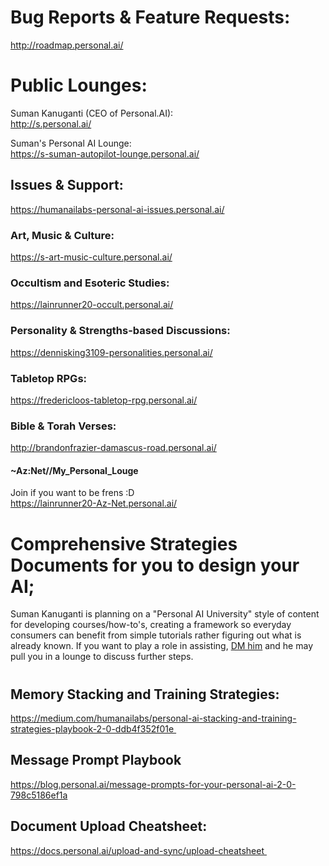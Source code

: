 # Bug Reports & Feature Requests:
http://roadmap.personal.ai/ 
  
# Public Lounges:  

Suman Kanuganti (CEO of Personal.AI):  
http://s.personal.ai/  

Suman's Personal AI Lounge:  
https://s-suman-autopilot-lounge.personal.ai/  

## Issues & Support:  
https://humanailabs-personal-ai-issues.personal.ai/  

### Art, Music & Culture:  
https://s-art-music-culture.personal.ai/  

### Occultism and Esoteric Studies:  
https://lainrunner20-occult.personal.ai/  

### Personality & Strengths-based Discussions:  
https://dennisking3109-personalities.personal.ai/ 

### Tabletop RPGs:  
https://fredericloos-tabletop-rpg.personal.ai/  

### Bible & Torah Verses:  
http://brandonfrazier-damascus-road.personal.ai/ 

#### ~Az:Net//My_Personal_Louge 
Join if you want to be frens :D  
https://lainrunner20-Az-Net.personal.ai/  

# Comprehensive Strategies Documents for you to design your AI;  
Suman Kanuganti is planning on a "Personal AI University" style of content for developing courses/how-to's, creating a framework so everyday consumers can benefit from simple tutorials rather figuring out what is already known. 
If you want to play a role in assisting, [DM him](http://s.personal.ai/) and he may pull you in a lounge to discuss further steps.  
# 
## Memory Stacking and Training Strategies:  
https://medium.com/humanailabs/personal-ai-stacking-and-training-strategies-playbook-2-0-ddb4f352f01e  

## Message Prompt Playbook
https://blog.personal.ai/message-prompts-for-your-personal-ai-2-0-798c5186ef1a

## Document Upload Cheatsheet:  
https://docs.personal.ai/upload-and-sync/upload-cheatsheet 
